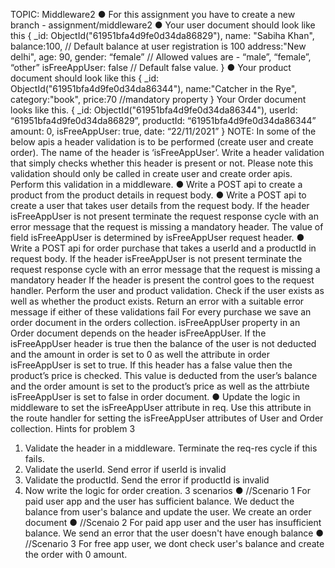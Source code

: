 TOPIC: Middleware2
● For this assignment you have to create a new branch - assignment/middleware2
● Your user document should look like this
{
_id: ObjectId("61951bfa4d9fe0d34da86829"),
name: "Sabiha Khan",
balance:100, // Default balance at user registration is 100
address:"New delhi",
age: 90,
gender: “female” // Allowed values are - “male”, “female”, “other”
isFreeAppUser: false // Default false value.
}
● Your product document should look like this
{
_id: ObjectId("61951bfa4d9fe0d34da86344"),
name:"Catcher in the Rye",
category:"book",
price:70 //mandatory property
}
Your Order document looks like this.
{
_id: ObjectId("61951bfa4d9fe0d34da86344"),
userId: “61951bfa4d9fe0d34da86829”,
productId: “61951bfa4d9fe0d34da86344”
amount: 0,
isFreeAppUser: true,
date: “22/11/2021”
}
NOTE: In some of the below apis a header validation is to be performed (create user and create order).
The name of the header is ‘isFreeAppUser’. Write a header validation that simply checks whether this
header is present or not. Please note this validation should only be called in create user and create order
apis. Perform this validation in a middleware.
● Write a POST api to create a product from the product details in request body.
● Write a POST api to create a user that takes user details from the request body. If the header
isFreeAppUser is not present terminate the request response cycle with an error message that
the request is missing a mandatory header. The value of field isFreeAppUser is determined by
isFreeAppUser request header.
● Write a POST api for order purchase that takes a userId and a productId in request body. If the header isFreeAppUser is not present terminate the request response cycle with an error message that the request is missing a mandatory header If the header is present the control goes to the request handler. Perform the user and product validation. Check if the user exists as well as whether the product exists. Return an error with a suitable error message if either of these validations fail For every purchase we save an order document in the orders collection. isFreeAppUser property in an Order document depends on the header isFreeAppUser. If the isFreeAppUser header is true then the balance of the user is not deducted and the amount in order is set to 0 as well the attribute in order isFreeAppUser is set to true. If this header has a false value then the product’s price is checked. This value is deducted from the user’s balance and the order amount is set to the product’s price as well as the attrbiute isFreeAppUser is set to false in order document.
● Update the logic in middleware to set the isFreeAppUser attribute in req. Use this attribute in the
route handler for setting the isFreeAppUser attributes of User and Order collection.
Hints for problem 3
1. Validate the header in a middleware. Terminate the req-res cycle if this fails.
2. Validate the userId. Send error if userId is invalid
3. Validate the productId. Send the error if productId is invalid
4. Now write the logic for order creation. 3 scenarios
● //Scenario 1 For paid user app and the user has sufficient balance. We deduct the balance from
user's balance and update the user. We create an order document
● //Scenaio 2 For paid app user and the user has insufficient balance. We send an error that the user
doesn't have enough balance
● //Scenario 3 For free app user, we dont check user's balance and create the order with 0 amount.
